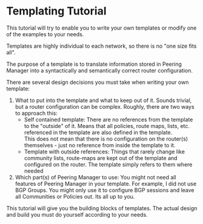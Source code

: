 # Templating Tutorial
This tutorial will try to enable you to write your own templates or modify
one of the examples to your needs.

Templates are highly individual to each network, so there is no "one size fits all".

The purpose of a template is to translate information stored in Peering Manager
into a syntactically and semantically correct router configuration.

There are several design decisions you must take when writing your own template:

1. What to put into the template and what to keep out of it. Sounds trivial, but
a router configuration can be complex. Roughly, there are two ways to approach this:
    - Self contained template: There are no references from the template to
    the "outside" of it. Means that all policies, route maps, lists, etc. referenced
    in the template are also defined in the template.   
    This does not mean that there is no configuration on the router(s) themselves -
    just no reference from inside the template to it.
    - Template with outside references: Things that rarely change like community
    lists, route-maps are kept out of the template and configured on the router.
    The template simply refers to them where needed
2. Which part(s) of Peering Manager to use: You might not need all features of
Peering Manager in your template. For example, I did not use BGP Groups. You
might only use it to configure BGP sessions and leave all Communities or Policies
out. Its all up to you.

This tutorial will give you the building blocks of templates. The actual design
and build you must do yourself according to your needs.
